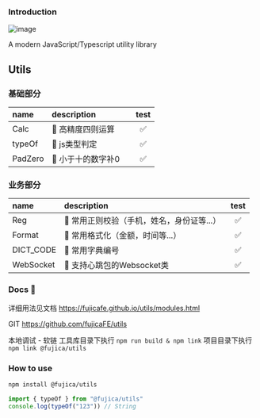 ### Introduction

![image](https://img.shields.io/badge/Version-1.1.2-green.svg)

A modern JavaScript/Typescript utility library

## Utils

### 基础部分
|  name    |  description                    |   test    |
|:---------|:--------------------------------|:---------:|
|  Calc  | 📌 高精度四则运算 |  &nbsp;✅  |
|  typeOf  | 📌 js类型判定  |  &nbsp;✅  |
|  PadZero  | 📌 小于十的数字补0  |  &nbsp;✅  |

### 业务部分
|  name    |  description                    |   test    |
|:---------|:--------------------------------|:---------:|
|  Reg  | 📌 常用正则校验（手机，姓名，身份证等...） |  &nbsp;✅  |
|  Format  | 📌 常用格式化（金额，时间等...） |  &nbsp;✅  |
|  DICT_CODE  | 📌 常用字典编号 |  &nbsp;✅  |
|  WebSocket  | 📌 支持心跳包的Websocket类 |  &nbsp;✅  |

### Docs 📖

详细用法见文档 https://fujicafe.github.io/utils/modules.html

GIT https://github.com/fujicaFE/utils

本地调试 - 软链
工具库目录下执行 `npm run build & npm link`
项目目录下执行`npm link @fujica/utils`

### How to use

```bash
npm install @fujica/utils
```

```ts
import { typeOf } from "@fujica/utils"
console.log(typeOf("123")) // String
```